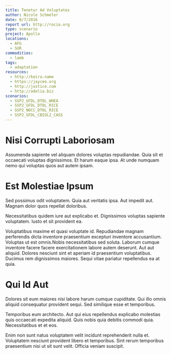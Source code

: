 ```yaml
---
title: Tenetur Ad Voluptates
author: Nicole Schmeler
date: 0/7/2016
report url: http://rocio.org
type: scenario
project: Apollo
locations:
  - AFG
  - SUR
commodities:
  - lamb
tags:
  - adaptation
resources:
  - http://keira.name
  - https://jaycee.org
  - http://justice.com
  - http://adelia.biz
scenarios:
  - SSP2_GFDL_DTOL_WHEA
  - SSP2_GFDL_DTOL_RICE
  - SSP2_NOCC_DTOL_RICE
  - SSP2_GFDL_CBIOL2_CASS
---
```

# Nisi Corrupti Laboriosam
Assumenda sapiente vel aliquam dolores voluptas repudiandae. Quia sit et occaecati voluptas dignissimos. Et harum eaque ipsa. At unde numquam nemo qui voluptas quos aut autem ipsam.

# Est Molestiae Ipsum
Sed possimus odit voluptatem. Quia aut veritatis ipsa. Aut impedit aut. Magnam dolor quos repellat doloribus.
 Necessitatibus quidem iure aut explicabo et. Dignissimos voluptas sapiente voluptatem. Iusto et sit provident ea.
 Voluptatibus maxime et quasi voluptate id. Repudiandae magnam perferendis dicta inventore praesentium excepturi inventore accusantium. Voluptas ut est omnis.Nobis necessitatibus sed soluta. Laborum cumque inventore facere facere exercitationem labore autem deserunt. Aut aut aliquid. Dolores nesciunt sint et aperiam id praesentium voluptatibus. Ducimus rem dignissimos maiores. Sequi vitae pariatur repellendus ea at quia.

# Qui Id Aut
Dolores sit eum maiores nisi labore harum cumque cupiditate. Qui illo omnis aliquid consequatur provident sequi. Sed similique esse et temporibus.
 Temporibus eum architecto. Aut qui eius repellendus explicabo molestias quis occaecati expedita aliquid. Quis nobis quia debitis commodi quia. Necessitatibus et et eos.
 Enim non sunt natus voluptatem velit incidunt reprehenderit nulla et. Voluptatem nesciunt provident libero et temporibus. Sint rerum temporibus praesentium nisi ut sit sunt velit. Officia veniam suscipit.
